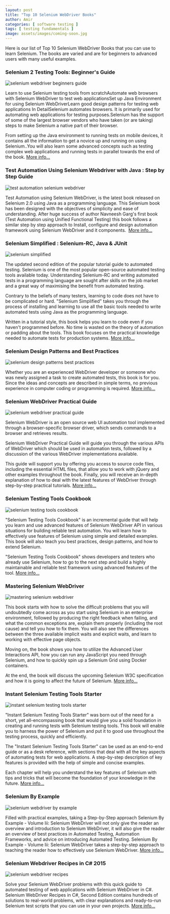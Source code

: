 ```yaml
---
layout: post
title: "Top 10 Selenium WebDriver Books"
author: Amir
categories: [ software testing ]
tags: [ testing fundamentals ]
image: assets/images/coming-soon.jpg
---
```


Here is our list of Top 10 Selenium WebDriver Books that you can use to learn Selenium. The books are varied and are for beginners to advanced users with many useful examples.

### Selenium 2 Testing Tools: Beginner's Guide

![selenium webdriver beginners guide](http://69.164.212.71/wp-content/uploads/2016/04/selenium-webdriver-beginners-guide-244x300.jpg)

Learn to use Selenium testing tools from scratchAutomate web browsers with Selenium WebDriver to test web applicationsSet up Java Environment for using Selenium WebDriverLearn good design patterns for testing web applications In DetailSelenium automates browsers. It is primarily used for automating web applications for testing purposes.Selenium has the support of some of the largest browser vendors who have taken (or are taking) steps to make Selenium a native part of their browser.

From setting up the Java environment to running tests on mobile devices, it contains all the information to get a novice up and running on using Selenium..You will also learn some advanced concepts such as testing complex web applications and running tests in parallel towards the end of the book. [More info...](https://www.google.co.uk/shopping/product/8012839904682024362)

### Test Automation Using Selenium Webdriver with Java : Step by Step Guide

![test automation selenium webdriver](http://69.164.212.71/wp-content/uploads/2016/04/test-automation-selenium-webdriver-210x300.jpg)

Test Automation using Selenium WebDriver, is the latest book released on Selenium 2.0 using Java as a programming language. This Selenium book has been designed with the objectives of simplicity and ease of understanding. After huge success of author Navneesh Garg's first book (Test Automation using Unified Functional Testing) this book follows a similar step by step approach to Install, configure and design automation framework using Selenium WebDriver and it components.  [More info...](http://www.amazon.co.uk/Test-Automation-using-Selenium-WebDriver/dp/0992293510/ref=pd_sim_sbs_14_2)

<div class="c-prod-border">

### Selenium Simplified : Selenium-RC, Java & JUnit

![selenium simplified](http://69.164.212.71/wp-content/uploads/2016/04/selenium-simplified-231x300.jpg)

The updated second edition of the popular tutorial guide to automated testing. Selenium is one of the most popular open-source automated testing tools available today. Understanding Selenium-RC and writing automated tests in a programming language are sought after skills on the job market and a great way of maximising the benefit from automated testing.

Contrary to the beliefs of many testers, learning to code does not have to be complicated or hard. "Selenium Simplified" takes you through the process of installing and learning to use all the basic tools needed to write automated tests using Java as the programming language.

Written in a tutorial style, this book helps you learn to code even if you haven't programmed before. No time is wasted on the theory of automation or padding about the tools. This book focuses on the practical knowledge needed to automate tests for production systems. [More info...](http://www.bookdepository.com/book/9780956733238)

### Selenium Design Patterns and Best Practices

![selenium design patterns best practices](http://69.164.212.71/wp-content/uploads/2016/04/selenium-design-patterns-best-practices-243x300.jpg)

<div class="item-info">

<div class="item-excerpt trunc" data-height="150">

<div class="trunc-content">

Whether you are an experienced WebDriver developer or someone who was newly assigned a task to create automated tests, this book is for you. Since the ideas and concepts are described in simple terms, no previous experience in computer coding or programming is required. [More info...](http://www.bookdepository.com/book/9781783982707)

</div>

</div>

</div>

</div>

<div class="item-tools">

### <span id="productTitle" class="a-size-large">Selenium WebDriver Practical Guide</span>

![selenium webdriver practical guide](http://69.164.212.71/wp-content/uploads/2016/04/selenium-webdriver-practical-guide-244x300.jpg)

Selenium WebDriver is an open source web UI automation tool implemented through a browser-specific browser driver, which sends commands to a browser and retrieves results.

Selenium WebDriver Practical Guide will guide you through the various APIs of WebDriver which should be used in automation tests, followed by a discussion of the various WebDriver implementations available.

This guide will support you by offering you access to source code files, including the essential HTML files, that allow you to work with jQuery and other examples throughout the book. Finally, you will receive an in-depth explanation of how to deal with the latest features of WebDriver through step-by-step practical tutorials. [More info...](http://www.amazon.co.uk/Selenium-WebDriver-Practical-Guide-Avasarala/dp/1782168850/)

</div>

<div class="c-prod-border">

<div class="item-tools">

### <span id="productTitle" class="a-size-large">Selenium Testing Tools Cookbook</span>

![selenium testing tools cookbook](http://69.164.212.71/wp-content/uploads/2016/04/selenium-testing-tools-cookbook-244x300.jpg)

"Selenium Testing Tools Cookbook" is an incremental guide that will help you learn and use advanced features of Selenium WebDriver API in various situations for building reliable test automation. You will learn how to effectively use features of Selenium using simple and detailed examples. This book will also teach you best practices, design patterns, and how to extend Selenium.

"Selenium Testing Tools Cookbook" shows developers and testers who already use Selenium, how to go to the next step and build a highly maintainable and reliable test framework using advanced features of the tool. [More info...](http://www.amazon.co.uk/Selenium-Testing-Cookbook-Unmesh-Gundecha/dp/1849515743/ref=pd_sim_sbs_14_3)

### <span id="productTitle" class="a-size-large">Mastering Selenium WebDriver</span>

![mastering selenium webdriver](http://69.164.212.71/wp-content/uploads/2016/04/mastering-selenium-webdriver-243x300.jpg)

This book starts with how to solve the difficult problems that you will undoubtedly come across as you start using Selenium in an enterprise environment, followed by producing the right feedback when failing, and what the common exceptions are, explain them properly (including the root cause) and tell you how to fix them. You will also see the differences between the three available implicit waits and explicit waits, and learn to working with effective page objects.

Moving on, the book shows you how to utilize the Advanced User Interactions API, how you can run any JavaScript you need through Selenium, and how to quickly spin up a Selenium Grid using Docker containers.

At the end, the book will discuss the upcoming Selenium W3C specification and how it is going to affect the future of Selenium. [More info...](http://www.amazon.co.uk/Mastering-Selenium-WebDriver-Mark-Collin/dp/1784394351/ref=pd_sim_sbs_14_6)

### <span id="productTitle" class="a-size-large">Instant Selenium Testing Tools Starter</span>

![instant selenium testing tools starter](http://69.164.212.71/wp-content/uploads/2016/04/instant-selenium-testing-tools-starter-e1459895042829.jpg)

</div>

"Instant Selenium Testing Tools Starter" was born out of the need for a short, yet all-encompassing book that would give you a solid foundation in creating and running tests with Selenium testing tools. This book will enable you to harness the power of Selenium and put it to good use throughout the testing process, quickly and efficiently.

The "Instant Selenium Testing Tools Starter" can be used as an end-to-end guide or as a desk reference, with sections that deal with all the key aspects of automating tests for web applications. A step-by-step description of key features is provided with the help of simple and concise examples.

Each chapter will help you understand the key features of Selenium with tips and tricks that will become the foundation of your knowledge in the future. [More info...](http://www.amazon.co.uk/Instant-Selenium-Testing-Tools-Starter/dp/1782165142/ref=pd_sim_sbs_14_10)

### <span id="productTitle" class="a-size-large">Selenium By Example</span>

![selenium webdriver by example](http://69.164.212.71/wp-content/uploads/2016/04/selenium-webdriver-by-example-212x300.jpg)

Filled with practical examples, taking a Step-by-Step approach Selenium By Example - Volume Iii: Selenium WebDriver will not only give the reader an overview and introduction to Selenium WebDriver, it will also give the reader an overview of best practices in Automated Testing, Automation Frameworks, and advice on introducing Automated Testing. Selenium By Example - Volume Iii: Selenium WebDriver takes a step-by-step approach to teaching the reader how to effectively use Selenium WebDriver. [More info...](http://www.amazon.co.uk/Selenium-Example-Iii-WebDriver/dp/1326027824/ref=sr_1_23)

### Selenium Webdriver Recipes in C# 2015

![selenium webdriver recipes](http://69.164.212.71/wp-content/uploads/2016/04/selenium-webdriver-recipes-198x300.jpg)

Solve your Selenium WebDriver problems with this quick guide to automated testing of web applications with Selenium WebDriver in C#. Selenium WebDriver Recipes in C#, Second Edition contains hundreds of solutions to real-world problems, with clear explanations and ready-to-run Selenium test scripts that you can use in your own projects. [More info...](http://www.bookdepository.com/book/9781484217412)

</div>